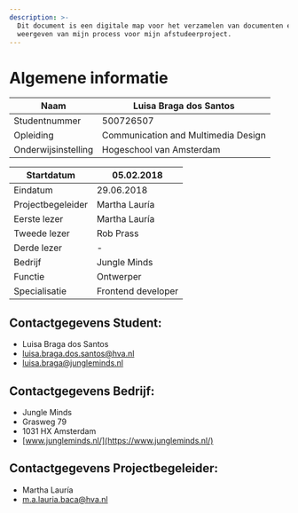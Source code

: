 ```yaml
---
description: >-
  Dit document is een digitale map voor het verzamelen van documenten en het
  weergeven van mijn process voor mijn afstudeerproject.
---
```


# Algemene informatie

| Naam | Luisa Braga dos Santos |
| --- | --- |
| Studentnummer | 500726507 |
| Opleiding | Communication and Multimedia Design |
| Onderwijsinstelling | Hogeschool van Amsterdam |

| Startdatum | 05.02.2018 |
| --- | --- |
| Eindatum | 29.06.2018 |
| Projectbegeleider | Martha Lauría |
| Eerste lezer | Martha Lauría |
| Tweede lezer | Rob Prass |
| Derde lezer | - |
| Bedrijf | Jungle Minds |
| Functie | Ontwerper  |
| Specialisatie | Frontend developer |

## Contactgegevens Student:

* Luisa Braga dos Santos
* luisa.braga.dos.santos@hva.nl
* luisa.braga@jungleminds.nl

## Contactgegevens Bedrijf:

* Jungle Minds
* Grasweg 79
* 1031 HX Amsterdam
* [www.jungleminds.nl/](https://www.jungleminds.nl/)

## Contactgegevens Projectbegeleider:

* Martha Lauría
* m.a.lauria.baca@hva.nl

